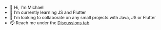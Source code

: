 - 👋 Hi, I’m Michael
- 🌱 I’m currently learning JS and Flutter
- 💞️ I’m looking to collaborate on any small projects with Java, JS or Flutter 
- 📫 Reach me under the [Discussions tab](https://github.com/kemonprogrammer/kemonprogrammer/discussions/5)

<!---
kemonprogrammer/kemonprogrammer is a ✨ special ✨ repository because its `README.md` (this file) appears on your GitHub profile.
You can click the Preview link to take a look at your changes.
- 👀 I’m interested in ...
- 🌱 I’m currently learning ...
- 💞️ I’m looking to collaborate on ...
- 📫 How to reach me ...

[![Anurag's GitHub stats](https://github-readme-stats.vercel.app/api?username=kemonprogrammer)](https://github.com/anuraghazra/github-readme-stats)
--->
